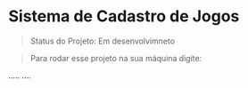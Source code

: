 <h1>Sistema de Cadastro de Jogos</h1>

> Status do Projeto: Em desenvolvimneto

> Para rodar esse projeto na sua máquina digite:

.....
....
